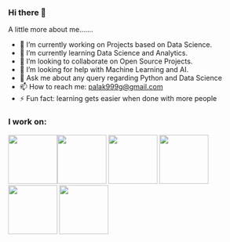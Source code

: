 ### Hi there 👋
 A little more about me.......
- 🔭 I’m currently working on Projects based on Data Science.
- 🌱 I’m currently learning Data Science and Analytics.
- 👯 I’m looking to collaborate on Open Source Projects.
- 🤔 I’m looking for help with Machine Learning and AI.
- 💬 Ask me about any query regarding Python and Data Science
- 📫 How to reach me: palak999g@gmail.com
- ⚡ Fun fact: learning gets easier when done with more people


### I work on:
<img src= https://opensource.hk/wp-content/uploads/2017/02/python-logo-inkscape.png width='100'><img src = https://matplotlib.org/3.2.1/_images/sphx_glr_logos2_003.png width='100'>   <img src = https://miro.medium.com/max/765/1*cyXCE-JcBelTyrK-58w6_Q.png width = '100'>  <img src = https://www.freecodecamp.org/news/content/images/2020/07/pandas-logo.png width='100'>  <img src=http://amueller.github.io/img/scikit-learn-logo.png width = '100'> <img src=https://s3.amazonaws.com/looker-databasesstatic-corp/analytical/logos/azure-sql-data-warehouse.png width='100'>
